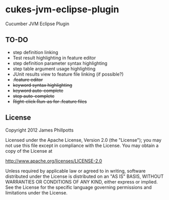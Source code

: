 cukes-jvm-eclipse-plugin
========================

Cucumber JVM Eclipse Plugin

TO-DO
-----

* step definition linking
* Test result highlighting in feature editor
* step definition parameter syntax highlighting
* step table argument usage highlighting
* JUnit results view to feature file linking (if possible?)
* ~~.feature editor~~
* ~~keyword syntax highlighting~~
* ~~keyword auto-complete~~
* ~~step auto-complete~~
* ~~Right-click Run-as for .feature files~~

License
-------

Copyright 2012 James Phillpotts

Licensed under the Apache License, Version 2.0 (the "License");
you may not use this file except in compliance with the License.
You may obtain a copy of the License at

http://www.apache.org/licenses/LICENSE-2.0

Unless required by applicable law or agreed to in writing, software
distributed under the License is distributed on an "AS IS" BASIS,
WITHOUT WARRANTIES OR CONDITIONS OF ANY KIND, either express or implied.
See the License for the specific language governing permissions and
limitations under the License.

